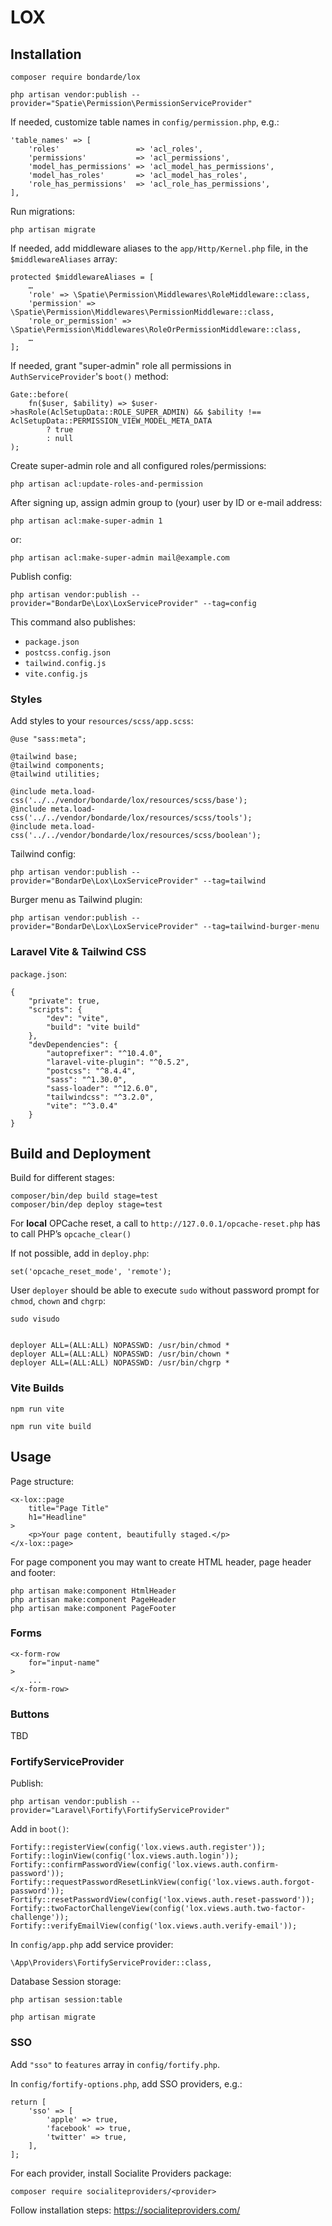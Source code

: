 # LOX


## Installation

    composer require bondarde/lox

    php artisan vendor:publish --provider="Spatie\Permission\PermissionServiceProvider"


If needed, customize table names in `config/permission.php`, e.g.:

    'table_names' => [
        'roles'                 => 'acl_roles',
        'permissions'           => 'acl_permissions',
        'model_has_permissions' => 'acl_model_has_permissions',
        'model_has_roles'       => 'acl_model_has_roles',
        'role_has_permissions'  => 'acl_role_has_permissions',
    ],


Run migrations:

    php artisan migrate


If needed, add middleware aliases to the `app/Http/Kernel.php` file, in the `$middlewareAliases` array:

    protected $middlewareAliases = [
        …
        'role' => \Spatie\Permission\Middlewares\RoleMiddleware::class,
        'permission' => \Spatie\Permission\Middlewares\PermissionMiddleware::class,
        'role_or_permission' => \Spatie\Permission\Middlewares\RoleOrPermissionMiddleware::class,
        …
    ];


If needed, grant "super-admin" role all permissions in `AuthServiceProvider`'s `boot()` method:

    Gate::before(
        fn($user, $ability) => $user->hasRole(AclSetupData::ROLE_SUPER_ADMIN) && $ability !== AclSetupData::PERMISSION_VIEW_MODEL_META_DATA
            ? true
            : null
    );


Create super-admin role and all configured roles/permissions:

    php artisan acl:update-roles-and-permission


After signing up, assign admin group to (your) user by ID or e-mail address:

    php artisan acl:make-super-admin 1

or:

    php artisan acl:make-super-admin mail@example.com


Publish config:

    php artisan vendor:publish --provider="BondarDe\Lox\LoxServiceProvider" --tag=config

This command also publishes:
- `package.json`
- `postcss.config.json`
- `tailwind.config.js`
- `vite.config.js`


### Styles

Add styles to your `resources/scss/app.scss`:

    @use "sass:meta";

    @tailwind base;
    @tailwind components;
    @tailwind utilities;

    @include meta.load-css('../../vendor/bondarde/lox/resources/scss/base');
    @include meta.load-css('../../vendor/bondarde/lox/resources/scss/tools');
    @include meta.load-css('../../vendor/bondarde/lox/resources/scss/boolean');


Tailwind config:

    php artisan vendor:publish --provider="BondarDe\Lox\LoxServiceProvider" --tag=tailwind


Burger menu as Tailwind plugin:

    php artisan vendor:publish --provider="BondarDe\Lox\LoxServiceProvider" --tag=tailwind-burger-menu





### Laravel Vite & Tailwind CSS

`package.json`:

    {
        "private": true,
        "scripts": {
            "dev": "vite",
            "build": "vite build"
        },
        "devDependencies": {
            "autoprefixer": "^10.4.0",
            "laravel-vite-plugin": "^0.5.2",
            "postcss": "^8.4.4",
            "sass": "^1.30.0",
            "sass-loader": "^12.6.0",
            "tailwindcss": "^3.2.0",
            "vite": "^3.0.4"
        }
    }


## Build and Deployment

Build for different stages:

    composer/bin/dep build stage=test
    composer/bin/dep deploy stage=test


For **local**  OPCache reset, a call to `http://127.0.0.1/opcache-reset.php` has to call PHP’s `opcache_clear()`

If not possible, add in `deploy.php`:

    set('opcache_reset_mode', 'remote');


User `deployer` should be able to execute `sudo` without password prompt for `chmod`, `chown` and `chgrp`:

    sudo visudo


    deployer ALL=(ALL:ALL) NOPASSWD: /usr/bin/chmod *
    deployer ALL=(ALL:ALL) NOPASSWD: /usr/bin/chown *
    deployer ALL=(ALL:ALL) NOPASSWD: /usr/bin/chgrp *


### Vite Builds

    npm run vite

    npm run vite build


## Usage

Page structure:

    <x-lox::page
        title="Page Title"
        h1="Headline"
    >
        <p>Your page content, beautifully staged.</p>
    </x-lox::page>


For page component you may want to create HTML header, page header and footer:

    php artisan make:component HtmlHeader
    php artisan make:component PageHeader
    php artisan make:component PageFooter


### Forms

    <x-form-row
        for="input-name"
    >
        ...
    </x-form-row>


### Buttons

TBD









### FortifyServiceProvider

Publish:

    php artisan vendor:publish --provider="Laravel\Fortify\FortifyServiceProvider"


Add in `boot()`:

    Fortify::registerView(config('lox.views.auth.register'));
    Fortify::loginView(config('lox.views.auth.login'));
    Fortify::confirmPasswordView(config('lox.views.auth.confirm-password'));
    Fortify::requestPasswordResetLinkView(config('lox.views.auth.forgot-password'));
    Fortify::resetPasswordView(config('lox.views.auth.reset-password'));
    Fortify::twoFactorChallengeView(config('lox.views.auth.two-factor-challenge'));
    Fortify::verifyEmailView(config('lox.views.auth.verify-email'));


In `config/app.php` add service provider:

    \App\Providers\FortifyServiceProvider::class,


Database Session storage:

    php artisan session:table

    php artisan migrate


### SSO

Add `"sso"` to `features` array in `config/fortify.php`.

In `config/fortify-options.php`, add SSO providers, e.g.:

    return [
        'sso' => [
            'apple' => true,
            'facebook' => true,
            'twitter' => true,
        ],
    ];





For each provider, install Socialite Providers package:

    composer require socialiteproviders/<provider>

Follow installation steps:
https://socialiteproviders.com/


